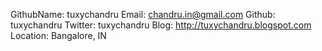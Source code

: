 GithubName:   tuxychandru
Email:    chandru.in@gmail.com
Github: tuxychandru
Twitter: tuxychandru
Blog: http://tuxychandru.blogspot.com
Location: Bangalore, IN
